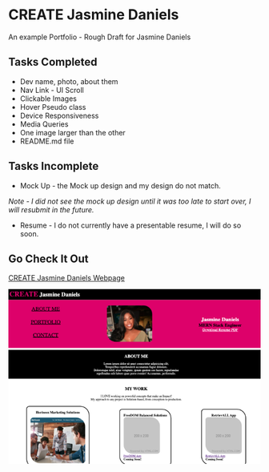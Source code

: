 # CREATE Jasmine Daniels

An example Portfolio - Rough Draft for Jasmine Daniels 

## Tasks Completed
- Dev name, photo, about them
- Nav Link - UI Scroll 
- Clickable Images
- Hover Pseudo class
- Device Responsiveness 
- Media Queries
- One image larger than the other
- README.md file 


## Tasks Incomplete
- Mock Up - the Mock up design and my design do not match.

*Note - I did not see the mock up design until it was too late to start over, I will resubmit in the future.*

- Resume - I do not currently have a presentable resume, I will do so soon.


## Go Check It Out
[CREATE Jasmine Daniels Webpage](https://jasminedaniels.github.io/Portfolio-02/)


![CreateJD](./images/example.png)